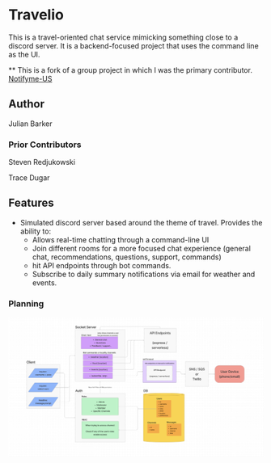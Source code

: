 # Travelio

This is a travel-oriented chat service mimicking something close to a discord server. It is a backend-focused project that uses the command line as the UI.

** This is a fork of a group project in which I was the primary contributor. [Notifyme-US](https://github.com/Notifyme-US)

## Author

Julian Barker

### Prior Contributors

Steven Redjukowski

Trace Dugar

## Features

* Simulated discord server based around the theme of travel. Provides the ability to:
  * Allows real-time chatting through a command-line UI
  * Join different rooms for a more focused chat experience (general chat, recommendations, questions, support, commands)
  * hit API endpoints through bot commands.
  * Subscribe to daily summary notifications via email for weather and events.

### Planning

![UML](./server/assets/UML.png)
